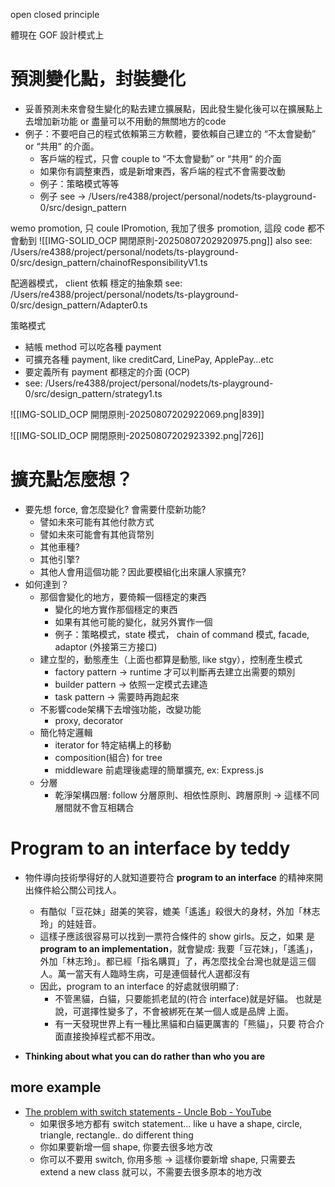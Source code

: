 open closed principle

體現在 GOF 設計模式上

# 預測變化點，封裝變化

- 妥善預測未來會發生變化的點去建立擴展點，因此發生變化後可以在擴展點上去增加新功能 or 盡量可以不用動的無關地方的code
- 例子：不要吧自己的程式依賴第三方軟體，要依賴自己建立的 “不太會變動” or “共用“ 的介面。
    - 客戶端的程式，只會 couple to “不太會變動” or “共用“ 的介面
    - 如果你有調整東西，或是新增東西，客戶端的程式不會需要改動
    - 例子：策略模式等等
    - 例子 see → /Users/re4388/project/personal/nodets/ts-playground-0/src/design_pattern

wemo promotion, 只 coule IPromotion, 我加了很多 promotion, 這段 code 都不會動到
![[IMG-SOLID_OCP 開閉原則-20250807202920975.png]]
also see:
/Users/re4388/project/personal/nodets/ts-playground-0/src/design_pattern/chainofResponsibilityV1.ts


配適器模式， client 依賴 穩定的抽象類
see: /Users/re4388/project/personal/nodets/ts-playground-0/src/design_pattern/Adapter0.ts

策略模式
- 結帳 method 可以吃各種 payment
- 可擴充各種 payment, like creditCard, LinePay, ApplePay…etc
- 要定義所有 payment 都穩定的介面 (OCP)
- see: /Users/re4388/project/personal/nodets/ts-playground-0/src/design_pattern/strategy1.ts


![[IMG-SOLID_OCP 開閉原則-20250807202922069.png|839]]

![[IMG-SOLID_OCP 開閉原則-20250807202923392.png|726]]


# 擴充點怎麼想？

- 要先想 force, 會怎麼變化? 會需要什麼新功能?
    - 譬如未來可能有其他付款方式
    - 譬如未來可能會有其他貨幣別
    - 其他車種?
    - 其他引擎?
    - 其他人會用這個功能？因此要模組化出來讓人家擴充?
- 如何達到？
    - 那個會變化的地方，要倚賴一個穩定的東西
        - 變化的地方實作那個穩定的東西
        - 如果有其他可能的變化，就另外實作一個
        - 例子：策略模式，state 模式， chain of command 模式, facade, adaptor (外接第三方接口)
    - 建立型的，動態產生（上面也都算是動態, like stgy），控制產生模式
        - factory pattern → runtime 才可以判斷再去建立出需要的類別
        - builder pattern → 依照一定模式去建造
        - task pattern → 需要時再跑起來
    - 不影響code架構下去增強功能，改變功能
        - proxy, decorator
    - 簡化特定邏輯
        - iterator for 特定結構上的移動
        - composition(組合) for tree
        - middleware 前處理後處理的簡單擴充, ex: Express.js
    - 分層
        - 乾淨架構四層: follow 分層原則、相依性原則、跨層原則 → 這樣不同層間就不會互相耦合


# Program to an interface by teddy

- 物件導向技術學得好的人就知道要符合 **program to an interface** 的精神來開出條件給公關公司找人。
    - 有酷似「豆花妹」甜美的笑容，媲美「遙遙」殺很大的身材，外加「林志玲」的娃娃音。
    - 這樣子應該很容易可以找到一票符合條件的 show girls。反之，如果 是 **program to an implementation**，就會變成: 我要「豆花妹」，「遙遙」，外加「林志玲」。都已經「指名購買」了，再怎麼找全台灣也就是這三個人。萬一當天有人臨時生病，可是連個替代人選都沒有
    - 因此，program to an interface 的好處就很明顯了:
        - 不管黑貓，白貓，只要能抓老鼠的(符合 interface)就是好貓。 也就是說，可選擇性變多了，不會被綁死在某一個人或是品牌 上面。
        - 有一天發現世界上有一種比黑貓和白貓更厲害的「熊貓」，只要 符合介面直接換掉程式都不用改。


- **Thinking about what you can do rather than who you are**


## more example
- [The problem with switch statements - Uncle Bob - YouTube](https://www.youtube.com/watch?v=2IotTzClOAQ&t=2s)
	- 如果很多地方都有 switch statement... like u have a shape, circle, triangle, rectangle.. do different thing
	- 你如果要新增一個 shape, 你要去很多地方改
	- 你可以不要用 switch, 你用多態 -> 這樣你要新增 shape, 只需要去 extend a new class 就可以，不需要去很多原本的地方改
